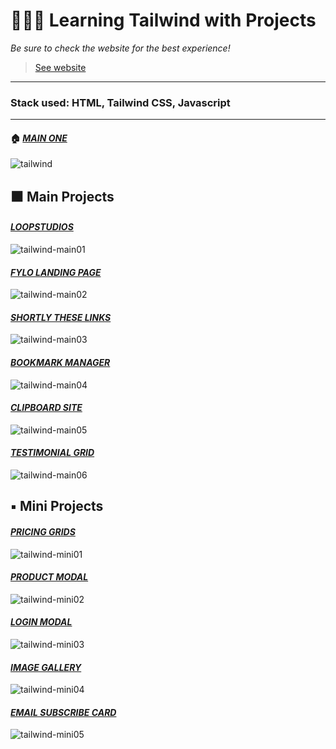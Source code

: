 # 🏄🏻‍♂️ Learning Tailwind with Projects

*Be sure to check the website for the best experience!*
> [See website](https://tailwind-projects.vercel.app/)
<hr />

### Stack used: HTML, Tailwind CSS, Javascript
<hr />

#### 🏠 [*MAIN ONE*](https://tailwind-projects.vercel.app/)

![tailwind](https://user-images.githubusercontent.com/46372998/178103920-a2104292-cebb-4e1e-8abb-946119f9d812.png)

## ⬛️ Main Projects

#### [*LOOPSTUDIOS*](https://tailwind-projects.vercel.app/main-projects/loopstudios/index.html)

![tailwind-main01](https://user-images.githubusercontent.com/46372998/178103735-3b928be7-8521-43b1-b1e1-d817862e033d.png)

#### [*FYLO LANDING PAGE*](https://tailwind-projects.vercel.app/main-projects/fylo/index.html)

![tailwind-main02](https://user-images.githubusercontent.com/46372998/178103772-8170f8e5-f4ba-4b0e-860d-4e9c9d173e18.png)

#### [*SHORTLY THESE LINKS*](https://tailwind-projects.vercel.app/main-projects/shortly/index.html)

![tailwind-main03](https://user-images.githubusercontent.com/46372998/178103799-b7c61657-f237-40e1-b28d-7e4ac29b63ce.png)

#### [*BOOKMARK MANAGER*](https://tailwind-projects.vercel.app/main-projects/bookmark/index.html)

![tailwind-main04](https://user-images.githubusercontent.com/46372998/178103828-22bfcbb8-bd2e-43f8-a8c9-582bf6c018d4.png)

#### [*CLIPBOARD SITE*](https://tailwind-projects.vercel.app/main-projects/clipboard/index.html)

![tailwind-main05](https://user-images.githubusercontent.com/46372998/178103859-76b64b80-3915-435f-a10a-8bf735913bab.png)

#### [*TESTIMONIAL GRID*](https://tailwind-projects.vercel.app/main-projects/testimonials/index.html)

![tailwind-main06](https://user-images.githubusercontent.com/46372998/178103901-636c906d-796c-4194-881e-a163633b14a5.png)

## ▪️ Mini Projects

#### [*PRICING GRIDS*](https://tailwind-projects.vercel.app/mini-projects/pricing-grids/index.html)

![tailwind-mini01](https://user-images.githubusercontent.com/46372998/178104156-c7711fa1-c350-4ef9-a3a2-8bce7f9e7565.png)

#### [*PRODUCT MODAL*](https://tailwind-projects.vercel.app/mini-projects/product-modal/index.html)

![tailwind-mini02](https://user-images.githubusercontent.com/46372998/178104176-47559afc-e061-49a3-897c-ded1cf3768ec.png)

#### [*LOGIN MODAL*](https://tailwind-projects.vercel.app/mini-projects/login-modal/index.html)

![tailwind-mini03](https://user-images.githubusercontent.com/46372998/178104192-c8d7f0a0-be59-4255-aeec-172762b13421.png)

#### [*IMAGE GALLERY*](https://tailwind-projects.vercel.app/mini-projects/image-gallery/index.html)

![tailwind-mini04](https://user-images.githubusercontent.com/46372998/178104216-0c9ded6e-ffe4-4dd7-adab-969fa52eed14.png)

#### [*EMAIL SUBSCRIBE CARD*](https://tailwind-projects.vercel.app/mini-projects/email-card/index.html)

![tailwind-mini05](https://user-images.githubusercontent.com/46372998/178104232-40822097-c788-4203-ae28-6b06a2f63ba5.png)





